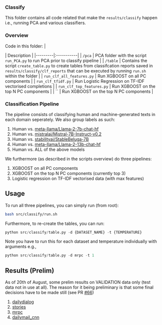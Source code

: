 ### Classify
This folder contains all code related that make the `results/classify` happen i.e., running PCA and various classifiers.

### Overview
Code in this folder:
| <div style="width:120px"></div>| Description |
|---------|:-----------|
| `/pca` | PCA folder with the script `run_PCA.py` to run PCA prior to classify pipeline  |
| `/table` | Contains the script `create_table.py` to create tables from classifcation reports saved in `results/classify/clf_reports` that can be executed by running `run.sh` within the folder  |
| `run_clf_all_features.py` | Run XGBOOST on all PC components |
| `run_clf_tfidf.py` | Run Logistic Regression on TF-IDF vectorised completions |
| `run_clf_top_features.py` | Run XGBOOST on the top N PC components |
| `` | Run XGBOOST on the top N PC components |

### Classification Pipeline
The pipeline consists of classifying human and machine-generated texts in each domain seperately. We also group labels as such:
1. Human vs. [meta-llama/Llama-2-7b-chat-hf](https://huggingface.co/meta-llama/Llama-2-13b-chat-hf)
2. Human vs. [mistralai/Mistral-7B-Instruct-v0.2](https://huggingface.co/meta-llama/Llama-2-13b-chat-hf)
3. Human vs. [stabilityai/StableBeluga-7B](https://huggingface.co/stabilityai/StableBeluga-7B)
4. Human vs. [meta-llama/Llama-2-13b-chat-hf](https://huggingface.co/meta-llama/Llama-2-13b-chat-hf)
5. Human vs. ALL of the above models 


We furthermore (as described in the scripts overview) do three pipelines: 
1. XGBOOST on all PC components 
2. XGBOOST on the top N PC components (currently top 3)
3. Logistic regression on TF-IDF vectorised data (with max features) 

## Usage
To run all three pipelines, you can simply run (from root):
```bash
bash src/classify/run.sh
```

Furthermore, to re-create the tables, you can run: 
```python
python src/classify/table.py -d {DATASET_NAME} -t {TEMPERATURE}
```
Note you have to run this for each dataset and temperature individually with arguments e.g., 

```python
python src/classify/table.py -d mrpc -t 1
```

## Results (Prelim)
As of 20th of August, some prelim results on VALIDATION data only (test data not in use at all). The reason for it being preliminary is that some final decisions have to be made still (see PR [#66](https://github.com/rbroc/echo/pull/66))

1. [dailydialog](https://htmlpreview.github.io/?https://github.com/rbroc/echo/blob/main/results/classify/clf_results/clf_reports/dailydialog_temp1/all_results.html)
2. [stories](https://htmlpreview.github.io/?https://github.com/rbroc/echo/blob/main/results/classify/clf_results/clf_reports/stories_temp1/all_results.html)
3. [mrpc](https://htmlpreview.github.io/?https://github.com/rbroc/echo/blob/main/results/classify/clf_results/clf_reports/mrpc_temp1/all_results.html)
4. [dailymail_cnn](https://htmlpreview.github.io/?https://github.com/rbroc/echo/blob/main/results/classify/clf_results/clf_reports/dailymail_cnn_temp1/all_results.html)
